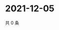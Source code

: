 # 2021-12-05

共 0 条

<!-- BEGIN WEIBO -->
<!-- 最后更新时间 Sun Dec 05 2021 22:13:10 GMT+0800 (China Standard Time) -->

<!-- END WEIBO -->
